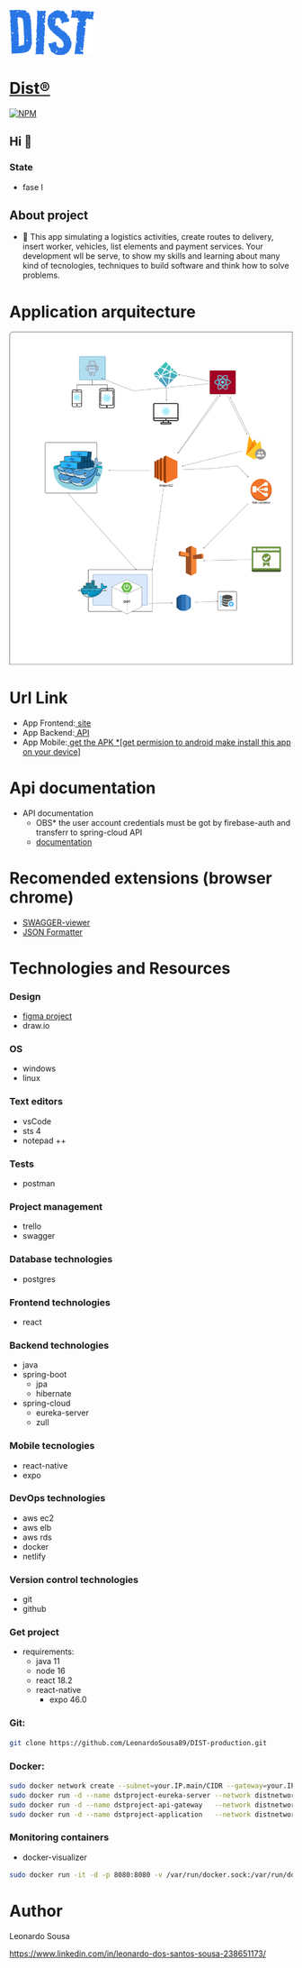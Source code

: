 ![alt text](/assets/DIST.png)
[<h1>Dist&reg;</h1>]()

[![NPM](https://img.shields.io/npm/l/react)](https://github.com/LeonardoSousa89/DIST-project_development/blob/main/LICENSE.LICENSE) 

## Hi 👋
### State
- fase I

## About project
- 🔭 This app simulating a logistics activities, create routes to delivery, insert worker, vehicles,
list elements and payment services.
Your development wll be serve, to show my skills and learning about
many kind of tecnologies, techniques to build software and think how to solve problems.

# Application arquitecture
![alt text](/assets/arquitecture.png)

# Url Link
- App Frontend:[<a href="https://www.distproject.com.br"> site</a>]()
- App Backend:[<a href="https://www.distproject-api.com.br"> API</a>]()
- App Mobile:[<a href="https://drive.google.com/drive/folders/1XpKr7JwtjR6C3-so_2ZYETvIsfRrMeSG?usp=share_link"> get the APK *[get permision to android make install this app on your device]</a>]()

# Api documentation

- API documentation
	- OBS* the user account credentials must be got by firebase-auth and transferr to spring-cloud API
	- [<a href="https://app.swaggerhub.com/apis-docs/Leo.Team89/DIST/2.0#/">documentation</a>]()

# Recomended extensions (browser chrome)

- [<a href="https://chrome.google.com/webstore/detail/swagger-viewer/nfmkaonpdmaglhjjlggfhlndofdldfag">SWAGGER-viewer</a>]()
- [<a href="https://chrome.google.com/webstore/detail/json-formatter/bcjindcccaagfpapjjmafapmmgkkhgoa">JSON Formatter</a>]()

# Technologies and Resources

### Design
- [<a href="https://www.figma.com/file/VHlRlB0IctNxuOElcFC0As/DIST-project?node-id=0%3A1">figma project</a>]()
- draw.io

### OS
- windows
- linux

### Text editors
- vsCode
- sts 4
- notepad ++

### Tests
- postman

### Project management
- trello
- swagger

### Database technologies
- postgres

### Frontend technologies
- react

### Backend technologies
- java
- spring-boot
	- jpa
	- hibernate
- spring-cloud
	- eureka-server
	- zull
	
### Mobile tecnologies
- react-native
- expo

### DevOps technologies
- aws ec2
- aws elb
- aws rds
- docker
- netlify

### Version control technologies
- git
- github

### Get project
- requirements: 
  - java 11
  - node 16
  - react 18.2
  - react-native
    - expo 46.0

### Git:
```bash
git clone https://github.com/LeonardoSousa89/DIST-production.git
```

### Docker:
```bash
sudo docker network create --subnet=your.IP.main/CIDR --gateway=your.IP distnetwork &&
sudo docker run -d --name dstproject-eureka-server --network distnetwork -p 8761:8761 --ip your.IP --memory 256M --cpus=0.2 leozin89/dstproject-eureka-server:v2 &&
sudo docker run -d --name dstproject-api-gateway   --network distnetwork -p 8765:8765 --ip your.IP --memory 256M --cpus=0.2 leozin89/dstproject-api-gateway:v4 &&
sudo docker run -d --name dstproject-application   --network distnetwork -p 8762:8762 --ip your.IP --memory 256M --cpus=0.2 -e DB=your_db_url -e USER_DB=your_db_username -e PASSWORD_DB=your_db_password leozin89/dstproject-application:v4
```

### Monitoring containers
- docker-visualizer
```bash
sudo docker run -it -d -p 8080:8080 -v /var/run/docker.sock:/var/run/docker.sock dockersamples/visualizer
```

# Author

Leonardo Sousa



https://www.linkedin.com/in/leonardo-dos-santos-sousa-238651173/